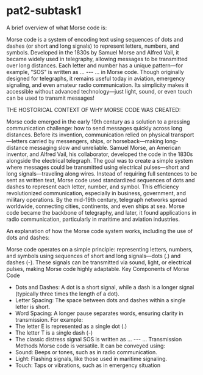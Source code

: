 # pat2-subtask1
A brief overview of what Morse code is: 

Morse code is a system of encoding text using sequences of dots and dashes (or short and long signals) to represent letters, numbers, and symbols. Developed in the 1830s by Samuel Morse and Alfred Vail, it became widely used in telegraphy, allowing messages to be transmitted over long distances.
Each letter and number has a unique pattern—for example, "SOS" is written as ... --- ... in Morse code. Though originally designed for telegraphs, it remains useful today in aviation, emergency signaling, and even amateur radio communication. Its simplicity makes it accessible without advanced technology—just light, sound, or even touch can be used to transmit messages!

THE HOSTORICAL CONTEXT OF WHY MORSE CODE WAS CREATED:

Morse code emerged in the early 19th century as a solution to a pressing communication challenge: how to send messages quickly across long distances. Before its invention, communication relied on physical transport—letters carried by messengers, ships, or horseback—making long-distance messaging slow and unreliable.
Samuel Morse, an American inventor, and Alfred Vail, his collaborator, developed the code in the 1830s alongside the electrical telegraph. The goal was to create a simple system where messages could be transmitted using electrical pulses—short and long signals—traveling along wires. Instead of requiring full sentences to be sent as written text, Morse code used standardized sequences of dots and dashes to represent each letter, number, and symbol. This efficiency revolutionized communication, especially in business, government, and military operations.
By the mid-19th century, telegraph networks spread worldwide, connecting cities, continents, and even ships at sea. Morse code became the backbone of telegraphy, and later, it found applications in radio communication, particularly in maritime and aviation industries.

An explanation of how the Morse code system works, including the use of dots and dashes:

Morse code operates on a simple principle: representing letters, numbers, and symbols using sequences of short and long signals—dots (.) and dashes (-). These signals can be transmitted via sound, light, or electrical pulses, making Morse code highly adaptable.
Key Components of Morse Code
- Dots and Dashes: A dot is a short signal, while a dash is a longer signal (typically three times the length of a dot).
- Letter Spacing: The space between dots and dashes within a single letter is short.
- Word Spacing: A longer pause separates words, ensuring clarity in transmission.
For example:
- The letter E is represented as a single dot (.)
- The letter T is a single dash (-)
- The classic distress signal SOS is written as ... --- ...
Transmission Methods
Morse code is versatile. It can be conveyed using:
- Sound: Beeps or tones, such as in radio communication.
- Light: Flashing signals, like those used in maritime signaling.
- Touch: Taps or vibrations, such as in emergency situation
